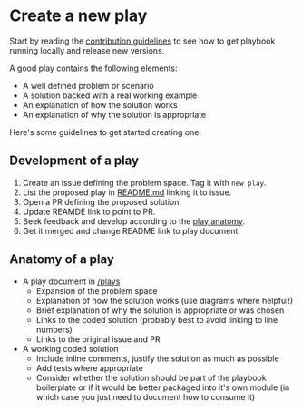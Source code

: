 # Create a new play

Start by reading the [contribution guidelines](../CONTRINUTING.md) to see how to get playbook running locally and release new versions.

A good play contains the following elements:
- A well defined problem or scenario
- A solution backed with a real working example
- An explanation of how the solution works
- An explanation of why the solution is appropriate

Here's some guidelines to get started creating one.

## Development of a play

1. Create an issue defining the problem space. Tag it with `new play`.
2. List the proposed play in [README.md](../README.md) linking it to issue.
3. Open a PR defining the proposed solution.
4. Update REAMDE link to point to PR.
5. Seek feedback and develop according to the [play anatomy](#anatomy-of-a-play).
6. Get it merged and change README link to play document.


## Anatomy of a play

- A play document in [/plays](../plays)
  - Expansion of the problem space
  - Explanation of how the solution works (use diagrams where helpful!)
  - Brief explanation of why the solution is appropriate or was chosen
  - Links to the coded solution (probably best to avoid linking to line numbers)
  - Links to the original issue and PR
- A working coded solution
  - Include inline comments, justify the solution as much as possible
  - Add tests where appropriate
  - Consider whether the solution should be part of the playbook boilerplate or if it would be better packaged into it's own module (in which case you just need to document how to consume it)
